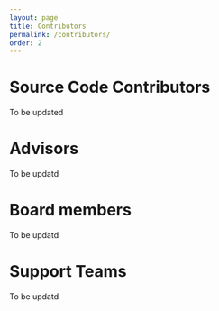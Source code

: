 ```yaml
---
layout: page
title: Contributors
permalink: /contributors/
order: 2
---
```


# Source Code Contributors
To be updated
 
# Advisors
To be updatd

# Board members
To be updatd

# Support Teams
To be updatd

